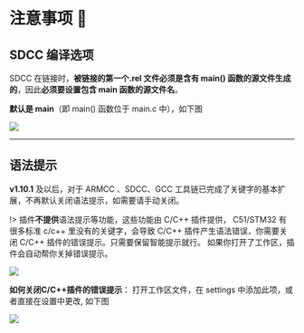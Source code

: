 # 注意事项 🚩

## SDCC 编译选项

SDCC 在链接时，**被链接的第一个.rel 文件必须是含有 main() 函数的源文件生成的**，因此**必须要设置包含 main 函数的源文件名**。

**默认是 main**（即 main() 函数位于 main.c 中），如下图

![](https://img-blog.csdnimg.cn/20200327163530845.png?x-oss-process=image/watermark,type_ZmFuZ3poZW5naGVpdGk,shadow_10,text_aHR0cHM6Ly9ibG9nLmNzZG4ubmV0L3FxXzQwODMzODEw,size_16,color_FFFFFF,t_70)

***

## 语法提示

**v1.10.1** 及以后，对于 ARMCC 、SDCC、GCC 工具链已完成了关键字的基本扩展，不再默认关闭语法提示，如需要请手动关闭。

!> 插件**不提供**语法提示等功能，这些功能由 C/C++ 插件提供， C51/STM32 有很多标准 c/c++ 里没有的关键字，会导致 C/C++ 插件产生语法错误，你需要关闭 C/C++ 插件的错误提示。只需要保留智能提示就行。 如果你打开了工作区，插件会自动帮你关掉错误提示。

![](https://img-blog.csdnimg.cn/20200417161831638.png?x-oss-process=image/watermark,type_ZmFuZ3poZW5naGVpdGk,shadow_10,text_aHR0cHM6Ly9ibG9nLmNzZG4ubmV0L3FxXzQwODMzODEw,size_16,color_FFFFFF,t_70)

**如何关闭C/C++插件的错误提示**： 打开工作区文件，在 settings 中添加此项，或者直接在设置中更改, 如下图

![](https://img-blog.csdnimg.cn/20200325114206935.png)

